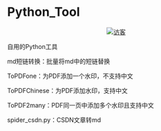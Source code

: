 # Python_Tool

<p align="center">
      			<a style="margin-inline:5px" target="_blank" href="">
				<img  src="https://visitor-badge.glitch.me/badge?page_id=Python_Tool" title="访客"/>
			</a>
</p>

自用的Python工具

md短链转换：批量将md中的短链替换

ToPDFone：为PDF添加一个水印，不支持中文

ToPDFChinese：为PDF添加水印，支持中文

ToPDF2many：PDF同一页中添加多个水印且支持中文

spider_csdn.py：CSDN文章转md
